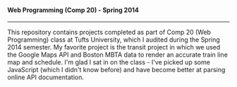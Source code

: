 #### Web Programming (Comp 20) - Spring 2014
___

This repository contains projects completed as part of Comp 20 (Web Programming)
class at Tufts University, which I audited during the Spring 2014 semester.
My favorite project is the transit project in which we used the Google Maps 
API and Boston MBTA data to render an accurate train line map and schedule.
I'm glad I sat in on the class - I've picked up some JavaScript (which I didn't
know before) and have become better at parsing online API documentation.